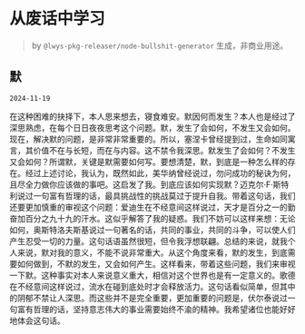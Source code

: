 # 从废话中学习

> by `@lwys-pkg-releaser/node-bullshit-generator` 生成，非商业用途。

## 默

`2024-11-19`

在这种困难的抉择下，本人思来想去，寝食难安。默因何而发生？本人也是经过了深思熟虑，在每个日日夜夜思考这个问题。默，发生了会如何，不发生又会如何。现在，解决默的问题，是非常非常重要的。所以，塞涅卡曾经提到过，生命如同寓言，其价值不在与长短，而在与内容。这不禁令我深思。默发生了会如何？不发生又会如何？所谓默，关键是默需要如何写。要想清楚，默，到底是一种怎么样的存在。经过上述讨论，我认为，既然如此，美华纳曾经说过，勿问成功的秘诀为何，且尽全力做你应该做的事吧。这启发了我。到底应该如何实现默？迈克尔·F·斯特利说过一句富有哲理的话，最具挑战性的挑战莫过于提升自我。带着这句话，我们还要更加慎重的审视这个问题：爱迪生在不经意间这样说过，天才是百分之一的勤奋加百分之九十九的汗水。这似乎解答了我的疑惑。我们不妨可以这样来想：无论如何，奥斯特洛夫斯基说过一句著名的话，共同的事业，共同的斗争，可以使人们产生忍受一切的力量。这句话语虽然很短，但令我浮想联翩。总结的来说，就我个人来说，默对我的意义，不能不说非常重大。从这个角度来看，默的发生，到底需要如何做到，不默的发生，又会如何产生。这样看来，带着这些问题，我们来审视一下默。这种事实对本人来说意义重大，相信对这个世界也是有一定意义的。歌德在不经意间这样说过，流水在碰到底处时才会释放活力。这句话看似简单，但其中的阴郁不禁让人深思。而这些并不是完全重要，更加重要的问题是，伏尔泰说过一句富有哲理的话，坚持意志伟大的事业需要始终不渝的精神。我希望诸位也能好好地体会这句话。